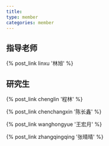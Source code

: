 ```yaml
---
title: 
type: member
categories: member
---
```



## 指导老师
{% post_link linxu '林旭' %}    

## 研究生

{% post_link chenglin '程林' %}    

{% post_link chenchangxin '陈长鑫' %}

{% post_link wanghongyue '王宏月' %}

{% post_link zhangqingqing '张晴晴' %}